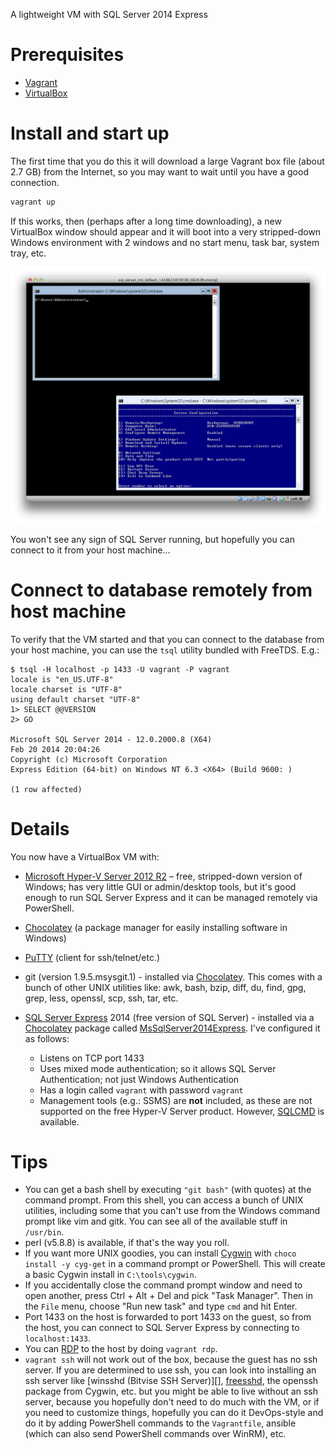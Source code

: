 A lightweight VM with SQL Server 2014 Express

# Prerequisites

- [Vagrant][]
- [VirtualBox][]

# Install and start up

The first time that you do this it will download a large Vagrant box
file (about 2.7 GB) from the Internet, so you may want to wait until you
have a good connection.

```bash
vagrant up
```

If this works, then (perhaps after a long time downloading),
a new VirtualBox window should appear and it will boot into a
very stripped-down Windows environment
with 2 windows and no start menu, task bar, system tray, etc.

![Screenshot](screenshot.png)

You won't see any sign of SQL Server running, but hopefully you
can connect to it from your host machine...

# Connect to database remotely from host machine

To verify that the VM started and that you can connect to the database
from your host machine, you can use the `tsql` utility bundled
with FreeTDS. E.g.:

```
$ tsql -H localhost -p 1433 -U vagrant -P vagrant
locale is "en_US.UTF-8"
locale charset is "UTF-8"
using default charset "UTF-8"
1> SELECT @@VERSION
2> GO

Microsoft SQL Server 2014 - 12.0.2000.8 (X64)
Feb 20 2014 20:04:26
Copyright (c) Microsoft Corporation
Express Edition (64-bit) on Windows NT 6.3 <X64> (Build 9600: )

(1 row affected)
```

# Details

You now have a VirtualBox VM with:

- [Microsoft Hyper-V Server 2012 R2][Hyper-V Server] – free, stripped-down
  version of Windows; has very little GUI or admin/desktop tools, but it's good
  enough to run SQL Server Express and it can be managed remotely via PowerShell.
- [Chocolatey][] (a package manager for easily installing software in Windows)
- [PuTTY][] (client for ssh/telnet/etc.)
- git (version 1.9.5.msysgit.1) - installed via [Chocolatey][]. This
  comes with a bunch of other UNIX utilities like: awk, bash, bzip,
  diff, du, find, gpg, grep, less, openssl, scp, ssh, tar, etc.
- [SQL Server Express][] 2014 (free version of SQL Server) - installed
  via a [Chocolatey][] package called [MsSqlServer2014Express][]. I've
  configured it as follows:

  - Listens on TCP port 1433
  - Uses mixed mode authentication; so it allows SQL Server Authentication; not just Windows Authentication
  - Has a login called `vagrant` with password `vagrant`
  - Management tools (e.g.: SSMS) are **not** included, as these are not
    supported on the free Hyper-V Server product. However, [SQLCMD][] is available.

# Tips

- You can get a bash shell by executing `"git bash"` (with quotes) at
  the command prompt. From this shell, you can access a bunch of UNIX
  utilities, including some that you can't use from the Windows command
  prompt like vim and gitk. You can see all of the available stuff in
  `/usr/bin`.
- perl (v5.8.8) is available, if that's the way you roll.
- If you want more UNIX goodies, you can install [Cygwin][] with `choco
  install -y cyg-get` in a command prompt or PowerShell. This will
  create a basic Cygwin install in `C:\tools\cygwin`.
- If you accidentally close the command prompt window and need to open
  another, press Ctrl + Alt + Del and pick "Task Manager". Then in the
  `File` menu, choose "Run new task" and type `cmd` and hit Enter.
- Port 1433 on the host is forwarded to port 1433 on the guest, so from
  the host, you can connect to SQL Server Express by connecting to
  `localhost:1433`.
- You can [RDP][] to the host by doing `vagrant rdp`.
- `vagrant ssh` will not work out of the box,
because the guest has no ssh server. If you are
determined to use ssh, you can look into
installing an ssh server like [winsshd (Bitvise SSH Server)][], [freesshd][],
the openssh package from Cygwin, etc. but you might be able to live without
an ssh server, because you hopefully don't need to do much with the VM, or
if you need to customize things, hopefully you can do it DevOps-style and
do it by adding PowerShell commands to the `Vagrantfile`, ansible (which can
also send PowerShell commands over WinRM), etc.

[Vagrant]: https://www.vagrantup.com/
[VirtualBox]: https://www.virtualbox.org/
[Hyper-V Server]: https://technet.microsoft.com/en-us/library/hh833684.aspx
[SQL Server Express]: http://www.microsoft.com/en-us/server-cloud/products/sql-server-editions/sql-server-express.aspx
[Chocolatey]: https://chocolatey.org/
[PuTTY]: http://www.chiark.greenend.org.uk/~sgtatham/putty/
[MsSqlServer2014Express]: https://chocolatey.org/packages/MsSqlServer2014Express
[devmonkeys/database]: http://code.corp.surveymonkey.com/devmonkeys/database
[SQLCMD]: https://msdn.microsoft.com/en-us/library/ms162773.aspx
[Cygwin]: https://www.cygwin.com/
[RDP]: http://en.wikipedia.org/wiki/Remote_Desktop_Protocol
[winsshd]: https://www.bitvise.com/ssh-server
[freesshd]: http://www.freesshd.com/
